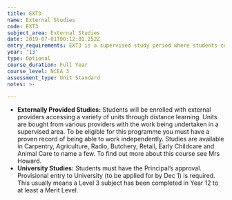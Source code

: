 ```yaml
---
title: EXT3
name: External Studies
code: EXT3
subject_area: External Studies
date: 2019-07-01T00:12:01.252Z
entry_requirements: EXT3 is a supervised study period where students complete the work provided by external providers. Alternatively, where Year 12-13 students are on "course"one/two days a week may be offered this option to ensure they complete work missed.
year: '13'
type: Optional
course_duration: Full Year
course_level: NCEA 3
assessment_type: Unit Standard
notes: >-

---
```


* **Externally Provided Studies:** Students will be enrolled with external providers accessing a variety of units through distance learning. Units are bought from various providers with the work being undertaken in a supervised area. To be eligible for this programme you must have a proven record of being able to work independently. Studies are available in Carpentry, Agriculture, Radio, Butchery, Retail, Early Childcare and Animal Care to name a few. To find out more about this course see Mrs Howard.
* **University Studies:** Students must have the Principal’s approval. Provisional entry to University (to be applied for by Dec 1) is required. This usually means a Level 3 subject has been completed in Year 12 to at least a Merit Level.
